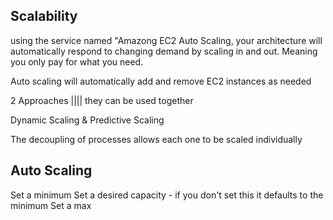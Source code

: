 ## Scalability

using the service named "Amazong EC2 Auto Scaling, your architecture will automatically respond to changing demand by scaling in and out. Meaning you only pay for what you need.


Auto scaling will automatically add and remove EC2 instances as needed


2 Approaches |||| they can be used together

Dynamic Scaling & Predictive Scaling 


The decoupling of processes allows each one to be scaled individually

## Auto Scaling

Set a minimum 
Set a desired capacity - if you don't set this it defaults to the minimum
Set a max

